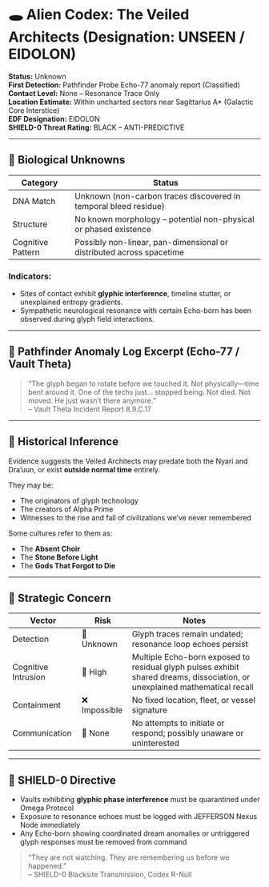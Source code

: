 # 🕳️ Alien Codex: The Veiled Architects (Designation: UNSEEN / EIDOLON)

**Status:** Unknown  
**First Detection:** Pathfinder Probe Echo-77 anomaly report (Classified)  
**Contact Level:** None – Resonance Trace Only  
**Location Estimate:** Within uncharted sectors near Sagittarius A* (Galactic Core Interstice)  
**EDF Designation:** EIDOLON  
**SHIELD-0 Threat Rating:** BLACK – ANTI-PREDICTIVE

---

## 🧬 Biological Unknowns

| Category | Status |
|----------|--------|
| DNA Match | Unknown (non-carbon traces discovered in temporal bleed residue) |
| Structure | No known morphology – potential non-physical or phased existence |
| Cognitive Pattern | Possibly non-linear, pan-dimensional or distributed across spacetime |

### Indicators:
- Sites of contact exhibit **glyphic interference**, timeline stutter, or unexplained entropy gradients.
- Sympathetic neurological resonance with certain Echo-born has been observed during glyph field interactions.

---

## 🔭 Pathfinder Anomaly Log Excerpt (Echo-77 / Vault Theta)
> “The glyph began to rotate before we touched it. Not physically—time bent around it. One of the techs just... stopped being. Not died. Not moved. He just wasn’t there anymore.”  
> – Vault Theta Incident Report 8.9.C.17

---

## 📜 Historical Inference

Evidence suggests the Veiled Architects may predate both the Nyari and Dra’uun, or exist **outside normal time** entirely.

They may be:
- The originators of glyph technology
- The creators of Alpha Prime
- Witnesses to the rise and fall of civilizations we’ve never remembered

Some cultures refer to them as:
- The **Absent Choir**
- The **Stone Before Light**
- The **Gods That Forgot to Die**

---

## 🚀 Strategic Concern

| Vector | Risk | Notes |
|--------|------|-------|
| Detection | 🔻 Unknown | Glyph traces remain undated; resonance loop echoes persist |
| Cognitive Intrusion | 🔺 High | Multiple Echo-born exposed to residual glyph pulses exhibit shared dreams, dissociation, or unexplained mathematical recall |
| Containment | ❌ Impossible | No fixed location, fleet, or vessel signature |
| Communication | 🛑 None | No attempts to initiate or respond; possibly unaware or uninterested |

---

## 🛑 SHIELD-0 Directive

- Vaults exhibiting **glyphic phase interference** must be quarantined under Omega Protocol
- Exposure to resonance echoes must be logged with JEFFERSON Nexus Node immediately
- Any Echo-born showing coordinated dream anomalies or untriggered glyph responses must be removed from command

> “They are not watching. They are remembering us before we happened.”  
> – SHIELD-0 Blacksite Transmission, Codex R-Null

